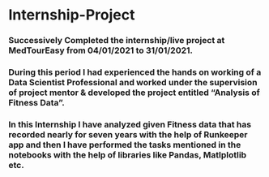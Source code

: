 # Internship-Project
### Successively Completed the internship/live project at MedTourEasy from 04/01/2021 to 31/01/2021. 

### During this period I had experienced the hands on working of a Data Scientist Professional and worked under the supervision of project mentor & developed the project entitled “Analysis of Fitness Data”.

### In this Internship I have analyzed given Fitness data that has recorded nearly for seven years with the help of Runkeeper app and then I have performed the tasks mentioned in the notebooks with the help of libraries like Pandas, Matlplotlib etc.
